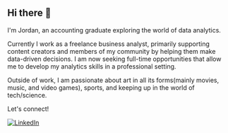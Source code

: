 ## Hi there 👋


I'm Jordan, an accounting graduate exploring the world of data analytics.

Currently I work as a freelance business analyst, primarily supporting content creators and members of my community by helping them make data-driven decisions. I am now seeking full-time opportunities that allow me to develop my analytics skills in a professional setting.

Outside of work, I am passionate about art in all its forms(mainly movies, music, and video games), sports, and keeping up in the world of tech/science. 

Let's connect!


[![LinkedIn](https://img.shields.io/badge/LinkedIn-blue?logo=linkedin&logoColor=white)](https://www.linkedin.com/in/jordan-chong//)


